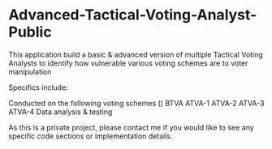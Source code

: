 # Advanced-Tactical-Voting-Analyst-Public
This application build a basic & advanced version of multiple Tactical Voting Analysts to identify how vulnerable various voting schemes are to voter manipulation

Specifics include:

Conducted on the following voting schemes ()
BTVA
ATVA-1
ATVA-2
ATVA-3
ATVA-4
Data analysis & testing

As this is a private project, please contact me if you would like to see any specific code sections or implementation details. 
